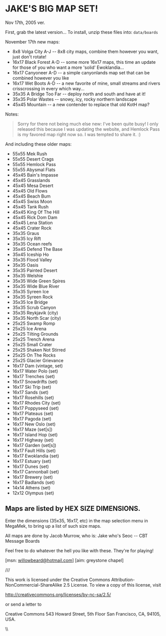 # JAKE'S BIG MAP SET!

Nov 17th, 2005 ver.

First, grab the latest version...
To install, unzip these files into: `data/boards`

November 17th new maps:

- 8x8 Volga City A-J -- 8x8 city maps, combine them however you want, just don't rotate!
- 16x17 Black Forest A-D -- some more 16x17 maps, this time an update for those of you who want a more 'solid'
  Ewoklandia...
- 16x17 Canyoneer A-D -- a simple canyonlands map set that can be combined however you like
- 16x17 Wet Boots A-D -- a new favorite of mine, small streams and rivers crisscrossing in every which way...
- 35x35 A Bridge Too Far -- deploy north and south and have at it!
- 35x35 Polar Wastes -- snowy, icy, rocky northern landscape
- 45x45 Mountain -- a new contender to replace that old KotH map?

Notes:

> Sorry for there not being much else new: I've been quite busy! I only released this because I was updating the
> website, and Hemlock Pass is my favored map right now so. I was tempted to share it. :)

And including these older maps:

- 55x55 Mek Rush
- 55x55 Desert Crags
- 55x55 Hemlock Pass
- 55x55 Abysmal Flats
- 45x45 Bain's Impasse
- 45x45 Grasslands
- 45x45 Mesa Desert
- 45x45 Old Flows
- 45x45 Beach Bum
- 45x45 Swiss Moon
- 45x45 Tank Rush
- 45x45 King Of The Hill
- 45x45 Rick Dom Dam
- 45x45 Lena Station
- 45x45 Crater Rock
- 35x35 Graus
- 35x35 Icy Rift
- 35x35 Ocean reefs
- 35x45 Defend The Base
- 35x45 Iceship Ho
- 35x35 Flood Valley
- 35x35 Oasis
- 35x35 Painted Desert
- 35x35 Welshie
- 35x35 Wide Green Spires
- 35x35 Wide Blue River
- 35x35 Syreen Ice
- 35x35 Syreen Rock
- 35x35 Ice Bridge
- 35x35 Scrub Canyon
- 35x35 Reykjavik (city)
- 35x35 North Scar (city)
- 25x25 Swamp Romp
- 25x25 Ice Arena
- 25x25 Tilting Grounds
- 25x25 Trench Arena
- 25x25 Small Crater
- 25x25 Shaken Not Stirred
- 25x25 On The Rocks
- 25x25 Glacier Grievance
- 16x17 Dam (vintage, set)
- 16x17 Water Polo (set)
- 16x17 Trenches (set)
- 16x17 Snowdrifts (set)
- 16x17 Ski Trip (set)
- 16x17 Sands (set)
- 16x17 Rosehills (set)
- 16x17 Rhodes City (set)
- 16x17 Poppyseed (set)
- 16x17 Plateaus (set)
- 16x17 Pagoda (set)
- 16x17 New Oslo (set)
- 16x17 Maze (set[s])
- 16x17 Island Hop (set)
- 16x17 Highway (set)
- 16x17 Garden (set[s])
- 16x17 Fault Hills (set)
- 16x17 Ewoklandia (set)
- 16x17 Estuary (set)
- 16x17 Dunes (set)
- 16x17 Cannonball (set)
- 16x17 Brewery (set)
- 16x17 Badlands (set)
- 14x14 Athens (set)
- 12x12 Olympus (set)

## Maps are listed by HEX SIZE DIMENSIONS.

Enter the dimensions (35x35, 16x17, etc) in the map selection menu in MegaMek, to bring up a list of such size maps.

All maps are done by Jacob Murrow, who is: Jake who's Seoc -- CBT Message Boards

Feel free to do whatever the hell you like with these. They're for playing!

[msn: willowbeard@hotmail.com]
[aim: greystone chapel]

///

This work is licensed under the Creative Commons Attribution-NonCommercial-ShareAlike 2.5 License.
To view a copy of this license, visit

http://creativecommons.org/licenses/by-nc-sa/2.5/

or send a letter to

Creative Commons
543 Howard Street, 5th Floor
San Francisco, CA, 94105, USA.

\\\
